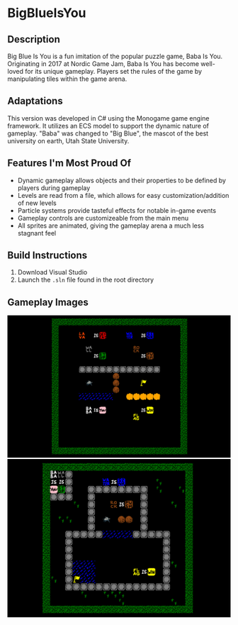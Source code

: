 # BigBlueIsYou

## Description
Big Blue Is You is a fun imitation of the popular puzzle game, Baba Is You. Originating in 2017 at Nordic Game Jam, Baba Is You has become well-loved for its unique gameplay. Players set the rules of the game by manipulating tiles within the game arena.

## Adaptations
This version was developed in C# using the Monogame game engine framework. It utilizes an ECS model to support the dynamic nature of gameplay. "Baba" was changed to "Big Blue", the mascot of the best university on earth, Utah State University.

## Features I'm Most Proud Of
* Dynamic gameplay allows objects and their properties to be defined by players during gameplay
* Levels are read from a file, which allows for easy
customization/addition of new levels
* Particle systems provide tasteful effects for notable in-game events
* Gameplay controls are customizeable from the main menu
* All sprites are animated, giving the gameplay arena a much less stagnant feel

## Build Instructions
1. Download Visual Studio
2. Launch the `.sln` file found in the root directory

## Gameplay Images
![All Entities](docs/all_entities.png)
![Level 4](docs/level4.png)
